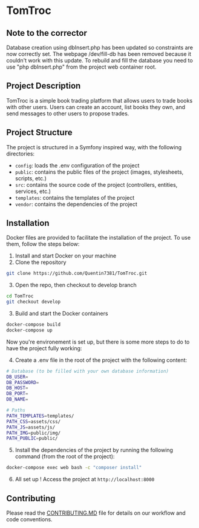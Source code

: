 # TomTroc

## Note to the corrector

Database creation using dbInsert.php has been updated so constraints are now correctly set.
The webpage /dev/fill-db has been removed because it couldn't work with this update.
To rebuild and fill the database you need to use "php dbInsert.php" from the project web container root.

## Project Description

TomTroc is a simple book trading platform that allows users to trade books with other users. Users can create an account, list books they own, and send messages to other users to propose trades.

## Project Structure

The project is structured in a Symfony inspired way, with the following directories:

- `config`: loads the .env configuration of the project
- `public`: contains the public files of the project (images, stylesheets, scripts, etc.)
- `src`: contains the source code of the project (controllers, entities, services, etc.)
- `templates`: contains the templates of the project
- `vendor`: contains the dependencies of the project

## Installation

Docker files are provided to facilitate the installation of the project. To use them, follow the steps below:

1. Install and start Docker on your machine
2. Clone the repository
```bash
git clone https://github.com/Quentin7381/TomTroc.git
```
3. Open the repo, then checkout to develop branch
```bash
cd TomTroc
git checkout develop
```
3. Build and start the Docker containers
```bash
docker-compose build
docker-compose up
```

Now you're environement is set up, but there is some more steps to do to have the project fully working:

4. Create a .env file in the root of the project with the following content:
```bash
# Database (to be filled with your own database information)
DB_USER=
DB_PASSWORD=
DB_HOST=
DB_PORT=
DB_NAME=

# Paths
PATH_TEMPLATES=templates/
PATH_CSS=assets/css/
PATH_JS=assets/js/
PATH_IMG=public/img/
PATH_PUBLIC=public/
```

5. Install the dependencies of the project by running the following command (from the root of the project):
```bash
docker-compose exec web bash -c "composer install"
```

6. All set up ! Access the project at `http://localhost:8000`

## Contributing

Please read the [CONTRIBUTING.MD](CONTRIBUTING.MD) file for details on our workflow and code conventions.
